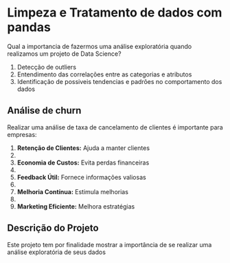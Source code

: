 # Limpeza e Tratamento de dados com pandas

Qual a importancia de fazermos uma análise exploratória quando realizamos um projeto de Data Science?

1. Detecção de outliers
2. Entendimento das correlações entre as categorias e atributos
3. Identificação de possiveis tendencias e padrões no comportamento dos dados

## Análise de churn

Realizar uma análise de taxa de cancelamento de clientes é importante para empresas:

1. **Retenção de Clientes:** Ajuda a manter clientes
2.    
3. **Economia de Custos:** Evita perdas financeiras
4. 
5. **Feedback Útil:** Fornece informações valiosas
6.  
7. **Melhoria Contínua:** Estimula melhorias
8. 
9. **Marketing Eficiente:** Melhora estratégias  

## Descrição do Projeto

Este projeto tem por finalidade mostrar a importância de se realizar uma análise exploratória de seus dados
